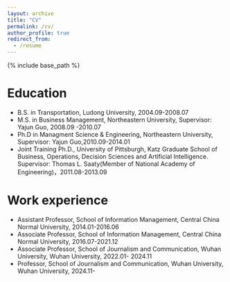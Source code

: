 ```yaml
---
layout: archive
title: "CV"
permalink: /cv/
author_profile: true
redirect_from:
  - /resume
---
```


{% include base_path %}

Education
======
* B.S. in Transportation, Ludong University, 2004.09-2008.07
* M.S. in Business Management, Northeastern University, Supervisor: Yajun Guo, 2008.09 -2010.07
* Ph.D in Managment Science & Engineering, Northeastern University, Supervisor: Yajun Guo,2010.09-2014.01 
* Joint Training Ph.D., University of Pittsburgh, Katz Graduate School of Business, Operations, Decision Sciences and Artificial Intelligence.
Supervisor: Thomas L. Saaty(Member of National Academy of Engineering)，2011.08-2013.09

Work experience
======
* Assistant Professor, School of Information Management, Central China Normal University, 2014.01-2016.06
* Associate Professor, School of Information Management, Central China Normal University, 2016.07-2021.12
* Associate Professor, School of Journalism and Communication, Wuhan University, Wuhan University, 2022.01- 2024.11
* Professor, School of Journalism and Communication, Wuhan University, Wuhan University, 2024.11- 
  


